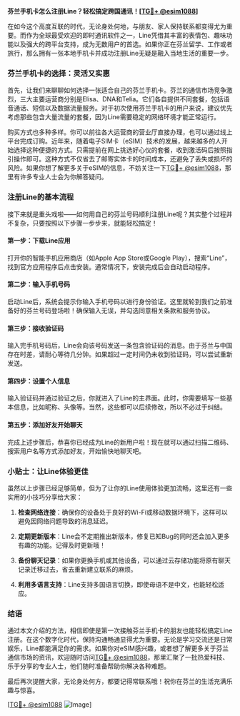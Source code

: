 **芬兰手机卡怎么注册Line？轻松搞定跨国通讯！[[TG💪+ @esim1088](https://t.me/s/esim1088)]**

在如今这个高度互联的时代，无论身处何地，与朋友、家人保持联系都变得尤为重要。而作为全球最受欢迎的即时通讯软件之一，Line凭借其丰富的表情包、趣味功能以及强大的跨平台支持，成为无数用户的首选。如果你正在芬兰留学、工作或者旅行，那么拥有一张本地手机卡并成功注册Line无疑是融入当地生活的重要一步。

### 芬兰手机卡的选择：灵活又实惠

首先，让我们来聊聊如何选择一张适合自己的芬兰手机卡。芬兰的通信市场竞争激烈，三大主要运营商分别是Elisa、DNA和Telia。它们各自提供不同套餐，包括语音通话、短信以及数据流量服务。对于初次使用芬兰手机卡的用户来说，建议优先考虑那些包含大量流量的套餐，因为Line需要稳定的网络环境才能正常运行。

购买方式也多种多样。你可以前往各大运营商的营业厅直接办理，也可以通过线上平台完成订购。近年来，随着电子SIM卡（eSIM）技术的发展，越来越多的人开始选择这种便捷的方式。只需提前在网上挑选好心仪的套餐，收到激活码后按照指引操作即可。这种方式不仅省去了邮寄实体卡的时间成本，还避免了丢失或损坏的风险。如果你想了解更多关于eSIM的信息，不妨关注一下[TG💪+ @esim1088](https://t.me/s/esim1088)，那里有许多专业人士会为你解答疑问。

### 注册Line的基本流程

接下来就是重头戏啦——如何用自己的芬兰号码顺利注册Line呢？其实整个过程并不复杂，只要按照以下步骤一步步来，就能轻松搞定！

#### 第一步：下载Line应用
打开你的智能手机应用商店（如Apple App Store或Google Play），搜索“Line”，找到官方应用程序后点击安装。通常情况下，安装完成后会自动启动程序。

#### 第二步：输入手机号码
启动Line后，系统会提示你输入手机号码以进行身份验证。这里就轮到我们之前准备好的芬兰号码登场啦！确保输入无误，并勾选同意相关条款和服务协议。

#### 第三步：接收验证码
输入完手机号码后，Line会向该号码发送一条包含验证码的消息。由于芬兰与中国存在时差，请耐心等待几分钟。如果超过一定时间仍未收到验证码，可以尝试重新发送。

#### 第四步：设置个人信息
输入验证码并通过验证之后，你就进入了Line的主界面。此时，你需要填写一些基本信息，比如昵称、头像等。当然，这些都可以后续修改，所以不必过于纠结。

#### 第五步：添加好友开始聊天
完成上述步骤后，恭喜你已经成为Line的新用户啦！现在就可以通过扫描二维码、搜索用户名等方式添加好友，开始愉快地聊天吧。

### 小贴士：让Line体验更佳

虽然以上步骤已经足够简单，但为了让你的Line使用体验更加流畅，这里还有一些实用的小技巧分享给大家：

1. **检查网络连接**：确保你的设备处于良好的Wi-Fi或移动数据环境下，这样可以避免因网络问题导致的消息延迟。
   
2. **定期更新版本**：Line会不定期推出新版本，修复已知Bug的同时还会加入更多有趣的功能。记得及时更新哦！

3. **备份聊天记录**：如果你更换手机或其他设备，可以通过云存储功能将原有聊天记录迁移过去，省去重新建立联系的麻烦。

4. **利用多语言支持**：Line支持多国语言切换，即使母语不是中文，也能轻松适应。

### 结语

通过本文介绍的方法，相信即使是第一次接触芬兰手机卡的朋友也能轻松搞定Line注册。在这个数字化时代，保持沟通畅通显得尤为重要。无论是学习交流还是日常娱乐，Line都能满足你的需求。如果你对eSIM感兴趣，或者想了解更多关于芬兰通信市场的资讯，欢迎随时访问[TG💪+ @esim1088](https://t.me/s/esim1088)，那里汇聚了一批热爱科技、乐于分享的专业人士，他们随时准备帮助你解决各种难题。

最后再次提醒大家，无论身处何方，都要记得常联系哦！祝你在芬兰的生活充满乐趣与惊喜。

[[TG💪+ @esim1088](https://t.me/s/esim1088) ![Image](https://i.postimg.cc/4NQfJmqS/Snipaste-2025-05-13-00-14-12.png)]